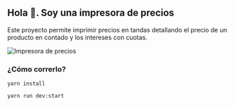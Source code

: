 ## Hola 👋. Soy una impresora de precios
Este proyecto permite imprimir precios en tandas detallando el precio de un producto en contado y los intereses con cuotas.

![][gif]

[gif]: http://i.giphy.com/26xBAQJnUgFk7s8aA.gif "Impresora de precios"


### ¿Cómo correrlo?
`yarn install`

`yarn run dev:start`
